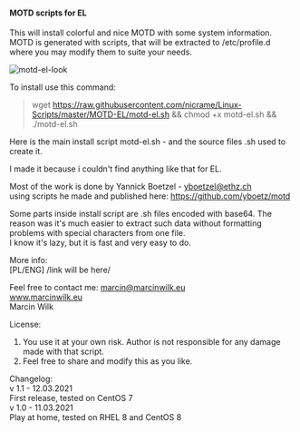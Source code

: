 #### MOTD scripts for EL

This will install colorful and nice MOTD with some system information.  
MOTD is generated with scripts, that will be extracted to /etc/profile.d 
where you may modify them to suite your needs.

![motd-el-look](https://user-images.githubusercontent.com/5872054/110964678-ba890c00-8353-11eb-8a0e-829a9b7c1282.png)

To install use this command:  
> wget https://raw.githubusercontent.com/nicrame/Linux-Scripts/master/MOTD-EL/motd-el.sh && chmod +x motd-el.sh && ./motd-el.sh

Here is the main install script motd-el.sh - and the source files .sh used to create it.

I made it because i couldn't find anything like that for EL.

Most of the work is done by Yannick Boetzel - yboetzel@ethz.ch  
using scripts he made and published here: https://github.com/yboetz/motd

Some parts inside install script are .sh files encoded with base64. 
The reason was it's much easier to extract such data without formatting problems 
with special characters from one file.  
I know it's lazy, but it is fast and very easy to do. 

More info:  
[PL/ENG] /link will be here/

Feel free to contact me: marcin@marcinwilk.eu  
www.marcinwilk.eu  
Marcin Wilk  

License:  
1. You use it at your own risk. Author is not responsible for any damage made with that script.  
2. Feel free to share and modify this as you like.

Changelog:  
v 1.1 - 12.03.2021  
First release, tested on CentOS 7  
v 1.0 - 11.03.2021  
Play at home, tested on RHEL 8 and CentOS 8
